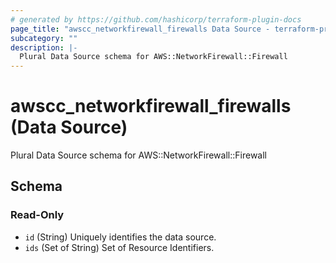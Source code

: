 ```yaml
---
# generated by https://github.com/hashicorp/terraform-plugin-docs
page_title: "awscc_networkfirewall_firewalls Data Source - terraform-provider-awscc"
subcategory: ""
description: |-
  Plural Data Source schema for AWS::NetworkFirewall::Firewall
---
```


# awscc_networkfirewall_firewalls (Data Source)

Plural Data Source schema for AWS::NetworkFirewall::Firewall



<!-- schema generated by tfplugindocs -->
## Schema

### Read-Only

- `id` (String) Uniquely identifies the data source.
- `ids` (Set of String) Set of Resource Identifiers.


